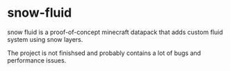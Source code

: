 # snow-fluid

snow fluid is a proof-of-concept minecraft datapack that adds custom fluid system using snow layers.

The project is not finishsed and probably contains a lot of bugs and performance issues.
